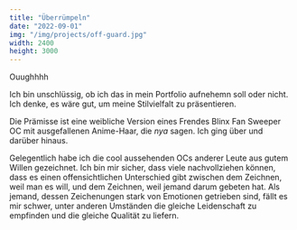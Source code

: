 ```yaml
---
title: "Überrümpeln"
date: "2022-09-01"
img: "/img/projects/off-guard.jpg"
width: 2400
height: 3000
---
```


Ouughhhh

Ich bin unschlüssig, ob ich das in mein Portfolio aufnehemn soll oder nicht. Ich denke, es wäre gut, um meine Stilvielfalt zu präsentieren.

Die Prämisse ist eine weibliche Version eines Frendes Blinx Fan Sweeper OC mit ausgefallenen Anime-Haar, die _nya_ sagen. Ich ging über und darüber hinaus.

Gelegentlich habe ich die cool aussehenden OCs anderer Leute aus gutem Willen gezeichnet. Ich bin mir sicher, dass viele nachvollziehen können, dass es einen offensichtlichen Unterschied gibt zwischen dem Zeichnen, weil man es will, und dem Zeichnen, weil jemand darum gebeten hat. Als jemand, dessen Zeichenungen stark von Emotionen getrieben sind, fällt es mir schwer, unter anderen Umständen die gleiche Leidenschaft zu empfinden und die gleiche Qualität zu liefern.
